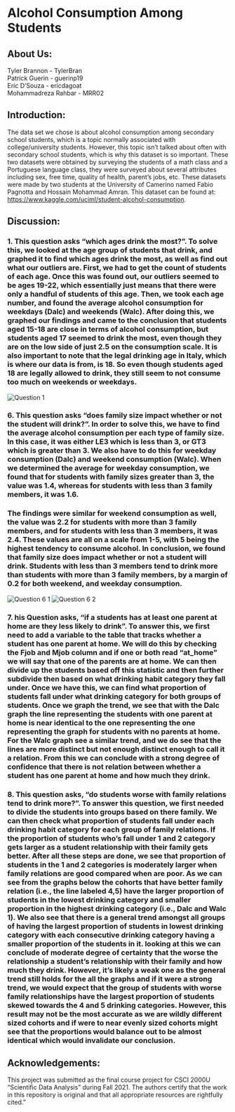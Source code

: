 # Alcohol Consumption Among Students

## About Us:
Tyler Brannon - TylerBran <br>
Patrick Guerin - guerinp19<br>
Eric D’Souza - ericdagoat<br>
Mohammadreza Rahbar - MRR02
## Introduction:
 The data set we chose is about alcohol consumption among secondary school students, which is a topic normally associated with college/university students. However, this topic isn’t talked about often with secondary school students, which is why this dataset is so important. These two datasets were obtained by surveying the students of a math class and a Portuguese language class, they were surveyed about several attributes including sex, free time, quality of health, parent’s jobs, etc. These datasets were made by two students at the University of Camerino named Fabio Pagnotta and Hossain Mohammad Amran. This dataset can be found at: https://www.kaggle.com/uciml/student-alcohol-consumption. 
## Discussion:
### 1. This question asks “which ages drink the most?”. To solve this, we looked at the age group of students that drink, and graphed it to find which ages drink the most, as well as find out what our outliers are. First, we had to get the count of students of each age. Once this was found out, our outliers seemed to be ages 19-22, which essentially just means that there were only a handful of students of this age. Then, we took each age number, and found the average alcohol consumption for weekdays (Dalc) and weekends (Walc). After doing this, we graphed our findings and came to the conclusion that students aged 15-18 are close in terms of alcohol consumption, but students aged 17 seemed to drink the most, even though they are on the low side of just 2.5 on the consumption scale. It is also important to note that the legal drinking age in Italy, which is where our data is from, is 18. So even though students aged 18 are legally allowed to drink, they still seem to not consume too much on weekends or weekdays.
![Question 1](https://user-images.githubusercontent.com/90166780/144950229-96d55cfc-fc23-4a12-8997-4a59fbeed9c0.png)

### 6. This question asks “does family size impact whether or not the student will drink?”. In order to solve this, we have to find the average alcohol consumption per each type of family size. In this case, it was either LE3 which is less than 3, or GT3 which is greater than 3. We also have to do this for weekday consumption (Dalc) and weekend consumption (Walc). When we determined the average for weekday consumption, we found that for students with family sizes greater than 3, the value was 1.4, whereas for students with less than 3 family members, it was 1.6. 
### The findings were similar for weekend consumption as well, the value was 2.2 for students with more than 3 family members, and for students with less than 3 members, it was 2.4. These values are all on a scale from 1-5, with 5 being the highest tendency to consume alcohol. In conclusion, we found that family size does impact whether or not a student will drink. Students with less than 3 members tend to drink more than students with more than 3 family members, by a margin of 0.2 for both weekend, and weekday consumption.
![Question 6 1](https://user-images.githubusercontent.com/90166780/144950568-301cd7bf-edcb-41c6-8705-1a54c5e4fe3f.png)
![Question 6 2](https://user-images.githubusercontent.com/90166780/144950570-56caf737-ef71-4326-adee-fde1eedb9a39.png)

### 7. his Question asks, “if a students has at least one parent at home are they less likely to drink”.  To answer this, we first need to add a variable to the table that tracks whether a student has one parent at home. We will do this by checking the Fjob and Mjob column and if one or both read “at_home” we will say that one of the parents are at home. We can then divide up the students based off this statistic and then further subdivide then based on what drinking habit category they fall under. Once we have this, we can find what proportion of students fall under what drinking category for both groups of students. Once we graph the trend, we see that with the Dalc graph the line representing the students with one parent at home is near identical to the one representing the one representing the graph for students with no parents at home. For the Walc graph see a similar trend, and we do see that the lines are more distinct but not enough distinct enough to call it a relation. From this we can conclude with a strong degree of confidence that there is not relation between whether a student has one parent at home and how much they drink.

### 8. This question asks, “do students worse with family relations tend to drink more?”. To answer this question, we first needed to divide the students into groups based on there family. We can then check what proportion of students fall under each drinking habit category for each group of family relations. If the proportion of students who’s fall under 1 and 2 category gets larger as a student relationship with their family gets better. After all these steps are done, we see that proportion of students in the 1 and 2 categories is moderately larger when family relations are good compared when are poor. As we can see from the graphs below the cohorts that have better family relation (i.e., the line labeled 4,5) have the larger proportion of students in the lowest drinking category and smaller proportion in the highest drinking category (i.e., Dalc and Walc 1). We also see that there is a general trend amongst all groups of having the largest proportion of students in lowest drinking category with each consecutive drinking category having a smaller proportion of the students in it. looking at this we can conclude of moderate degree of certainty that the worse the relationship a student’s relationship with their family and how much they drink. However, it’s likely a weak one as the general trend still holds for the all the graphs and if it were a strong trend, we would expect that the group of students with worse family relationships have the largest proportion of students skewed towards the 4 and 5 drinking categories. However, this result may not be the most accurate as we are wildly different sized cohorts and if were to near evenly sized cohorts might see that the proportions would balance out to be almost identical which would invalidate our conclusion.
## Acknowledgements: 
This project was submitted as the final course project for CSCI 2000U “Scientific Data Analysis” during Fall 2021. The authors certify that the work in this repository is original and that all appropriate resources are rightfully cited.”
